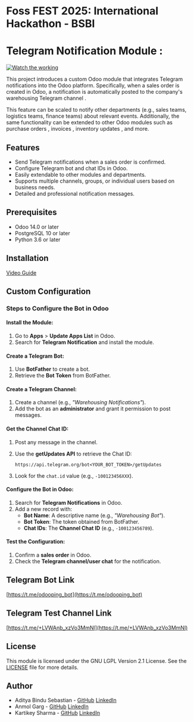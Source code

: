 # Foss FEST 2025: International Hackathon - BSBI

# Telegram Notification Module :

[![Watch the working](https://img.youtube.com/vi/81oy9G1zxRg/0.jpg)](https://youtu.be/81oy9G1zxRg)

This project introduces a custom Odoo module that integrates Telegram notifications into the Odoo platform. Specifically, when a sales order is created in Odoo, a notification is automatically posted to the company's warehousing Telegram channel .

This feature can be scaled to notify other departments (e.g., sales teams, logistics teams, finance teams) about relevant events. Additionally, the same functionality can be extended to other Odoo modules such as purchase orders , invoices , inventory updates , and more.

## Features

- Send Telegram notifications when a sales order is confirmed.
- Configure Telegram bot and chat IDs in Odoo.
- Easily extendable to other modules and departments.
- Supports multiple channels, groups, or individual users based on business needs.
- Detailed and professional notification messages.

## Prerequisites

- Odoo 14.0 or later
- PostgreSQL 10 or later
- Python 3.6 or later

## Installation
[Video Guide](https://www.youtube.com/watch?v=wWnZu7-63jU&list=PLX6eXpRg2kb3Zqta0tZOF_p0d_DokohhP)

## Custom Configuration

### Steps to Configure the Bot in Odoo

#### Install the Module:
1. Go to **Apps** > **Update Apps List** in Odoo.
2. Search for **Telegram Notification** and install the module.

#### Create a Telegram Bot:
1. Use **BotFather** to create a bot.
2. Retrieve the **Bot Token** from BotFather.

#### Create a Telegram Channel:
1. Create a channel (e.g., *"Warehousing Notifications"*).
2. Add the bot as an **administrator** and grant it permission to post messages.

#### Get the Channel Chat ID:
1. Post any message in the channel.
2. Use the **getUpdates API** to retrieve the Chat ID:

   ```
   https://api.telegram.org/bot<YOUR_BOT_TOKEN>/getUpdates
   ```
4. Look for the `chat.id` value (e.g., `-100123456XXX`).

#### Configure the Bot in Odoo:
1. Search for **Telegram Notifications** in Odoo.
2. Add a new record with:
   - **Bot Name**: A descriptive name (e.g., *"Warehousing Bot"*).
   - **Bot Token**: The token obtained from BotFather.
   - **Chat IDs**: The **Channel Chat ID** (e.g., `-100123456789`).

#### Test the Configuration:
1. Confirm a **sales order** in Odoo.
2. Check the **Telegram channel/user chat** for the notification.

## Telegram Bot Link

[https://t.me/odooping_bot](https://t.me/odooping_bot)

## Telegram Test Channel Link

[https://t.me/+LVWAnb_xzVo3MmNl](https://t.me/+LVWAnb_xzVo3MmNl)

## License

This module is licensed under the  GNU LGPL Version 2.1 License. See the [LICENSE](https://github.com/open-eid/libdigidoc/blob/master/LICENSE.LGPL) file for more details.

## Author

- Aditya Bindu Sebastian - [GitHub](https://github.com/syntax-sensei) [LinkedIn](https://www.linkedin.com/in/aditya-sebastian/)
- Anmol Garg - [GitHub](https://github.com/anmollgarg) [LinkedIn](https://www.linkedin.com/in/garg-anmol/)
- Kartikey Sharma - [GitHub](https://github.com/Kartikeyy-Sharma) [LinkedIn](https://www.linkedin.com/in/kartikey-sharma-444a62257/)
